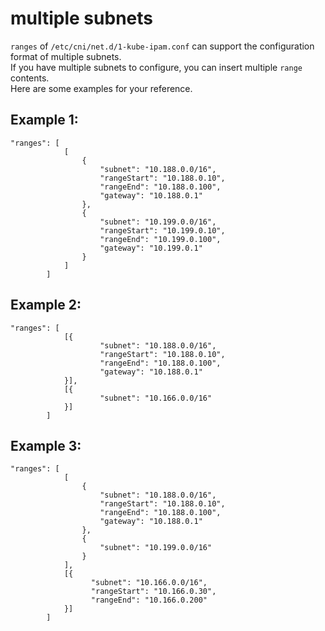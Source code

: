 # multiple subnets

`ranges` of `/etc/cni/net.d/1-kube-ipam.conf` can support the configuration format of multiple subnets.
<br>
If you have multiple subnets to configure, you can insert multiple `range` contents. 
<br>
Here are some examples for your reference.


## Example 1:

```
"ranges": [
            [
                {
                    "subnet": "10.188.0.0/16",
                    "rangeStart": "10.188.0.10",
                    "rangeEnd": "10.188.0.100",
                    "gateway": "10.188.0.1"
                },
                {
                    "subnet": "10.199.0.0/16",
                    "rangeStart": "10.199.0.10",
                    "rangeEnd": "10.199.0.100",
                    "gateway": "10.199.0.1"
                }
            ]
        ]
```


## Example 2:

```
"ranges": [
            [{
                    "subnet": "10.188.0.0/16",
                    "rangeStart": "10.188.0.10",
                    "rangeEnd": "10.188.0.100",
                    "gateway": "10.188.0.1"
            }],
            [{
                    "subnet": "10.166.0.0/16"
            }]
        ]
```



## Example 3:

```
"ranges": [
            [
                {
                    "subnet": "10.188.0.0/16",
                    "rangeStart": "10.188.0.10",
                    "rangeEnd": "10.188.0.100",
                    "gateway": "10.188.0.1"
                },
                {
                    "subnet": "10.199.0.0/16"
                }
            ],
            [{
                  "subnet": "10.166.0.0/16",
                  "rangeStart": "10.166.0.30",
                  "rangeEnd": "10.166.0.200"
            }]
        ]
```


